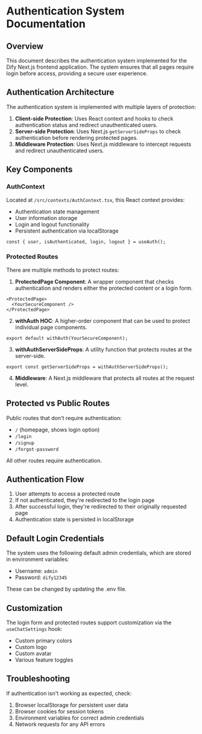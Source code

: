 # Authentication System Documentation

## Overview

This document describes the authentication system implemented for the Dify Next.js frontend application. The system ensures that all pages require login before access, providing a secure user experience.

## Authentication Architecture

The authentication system is implemented with multiple layers of protection:

1. **Client-side Protection**: Uses React context and hooks to check authentication status and redirect unauthenticated users.
2. **Server-side Protection**: Uses Next.js `getServerSideProps` to check authentication before rendering protected pages.
3. **Middleware Protection**: Uses Next.js middleware to intercept requests and redirect unauthenticated users.

## Key Components

### AuthContext

Located at `/src/contexts/AuthContext.tsx`, this React context provides:
- Authentication state management
- User information storage
- Login and logout functionality
- Persistent authentication via localStorage

```tsx
const { user, isAuthenticated, login, logout } = useAuth();
```

### Protected Routes

There are multiple methods to protect routes:

1. **ProtectedPage Component**: A wrapper component that checks authentication and renders either the protected content or a login form.

```tsx
<ProtectedPage>
  <YourSecureComponent />
</ProtectedPage>
```

2. **withAuth HOC**: A higher-order component that can be used to protect individual page components.

```tsx
export default withAuth(YourSecureComponent);
```

3. **withAuthServerSideProps**: A utility function that protects routes at the server-side.

```tsx
export const getServerSideProps = withAuthServerSideProps();
```

4. **Middleware**: A Next.js middleware that protects all routes at the request level.

## Protected vs Public Routes

Public routes that don't require authentication:
- `/` (homepage, shows login option)
- `/login`
- `/signup`
- `/forgot-password`

All other routes require authentication.

## Authentication Flow

1. User attempts to access a protected route
2. If not authenticated, they're redirected to the login page
3. After successful login, they're redirected to their originally requested page
4. Authentication state is persisted in localStorage

## Default Login Credentials

The system uses the following default admin credentials, which are stored in environment variables:
- Username: `admin`
- Password: `dify12345`

These can be changed by updating the .env file.

## Customization

The login form and protected routes support customization via the `useChatSettings` hook:
- Custom primary colors
- Custom logo
- Custom avatar
- Various feature toggles

## Troubleshooting

If authentication isn't working as expected, check:
1. Browser localStorage for persistent user data
2. Browser cookies for session tokens
3. Environment variables for correct admin credentials
4. Network requests for any API errors

